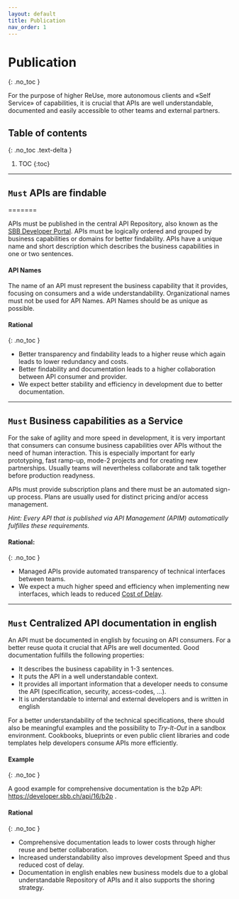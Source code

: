 ```yaml
---
layout: default
title: Publication
nav_order: 1
---
```


Publication
===========
{: .no_toc }

For the purpose of higher ReUse, more autonomous clients and «Self Service» of capabilities, it is crucial that APIs are well understandable, documented and easily accessible to other teams and external partners.

## Table of contents
{: .no_toc .text-delta }

1. TOC
{:toc}

---

## `Must` APIs are findable
=======

APIs must be published in the central API Repository, also known as the [SBB Developer Portal](https://developer.sbb.ch). APIs must be logically ordered and grouped by business capabilities or domains for better findability. APIs have a unique name and short description which describes the business capabilities in one or two sentences.

#### API Names

The name of an API must represent the business capability that it provides, focusing on consumers and a wide understandability. Organizational names must not be used for API Names. API Names should be as unique as possible.

#### Rational
{: .no_toc }
- Better transparency and findability leads to a higher reuse which again leads to lower redundancy and costs.
- Better findability and documentation leads to a higher collaboration between API consumer and provider.
- We expect better stability and efficiency in development due to better documentation.

---

## `Must` Business capabilities as a Service

For the sake of agility and more speed in development, it is very important that consumers can consume business capabilities over APIs without the need of human interaction. This is especially important for early prototyping, fast ramp-up, mode-2 projects and for creating new partnerships. Usually teams will nevertheless collaborate and talk together before production readyness.

APIs must provide subscription plans and there must be an automated sign-up process. Plans are usually used for distinct pricing and/or access management.

*Hint: Every API that is published via API Management (APIM) automatically fulfilles these requirements.*

#### Rational:
{: .no_toc }
- Managed APIs provide automated transparency of technical interfaces between teams.
- We expect a much higher speed and efficiency when implementing new interfaces, which leads to reduced [Cost of Delay](https://en.wikipedia.org/wiki/Cost_of_delay).

---

## `Must` Centralized API documentation in english

An API must be documented in english by focusing on API consumers. For a better reuse quota it crucial that APIs are well documented. Good documentation fulfills the following properties:
- It describes the business capability in 1-3 sentences.
- It puts the API in a well understandable context.
- It provides all important information that a developer needs to consume the API (specification, security, access-codes, ...).
- It is understandable to internal and external developers and is written in english

For a better understandability of the technical specifications, there should also be meaningful examples and the possibility to *Try-It-Out* in a sandbox environment. Cookbooks, blueprints or even public client libraries and code templates help developers consume APIs more efficiently.

#### Example
{: .no_toc }

A good example for comprehensive documentation is the b2p API: https://developer.sbb.ch/api/16/b2p .

#### Rational
{: .no_toc }
- Comprehensive documentation leads to lower costs through higher reuse and better collaboration.
- Increased understandability also improves development Speed and thus reduced cost of delay.
- Documentation in english enables new business models due to a global understandable Repository of APIs and it also supports the shoring strategy.
